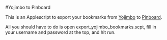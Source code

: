 #Yojimbo to Pinboard

This is an Applescript to export your bookmarks from [Yojimbo][1] to [Pinboard][2].

All you should have to do is open export_yojimbo_bookmarks.scpt, fill in your username and password at the top, and hit run.

[1]: http://www.barebones.com/products/yojimbo/
[2]: https://pinboard.in/
